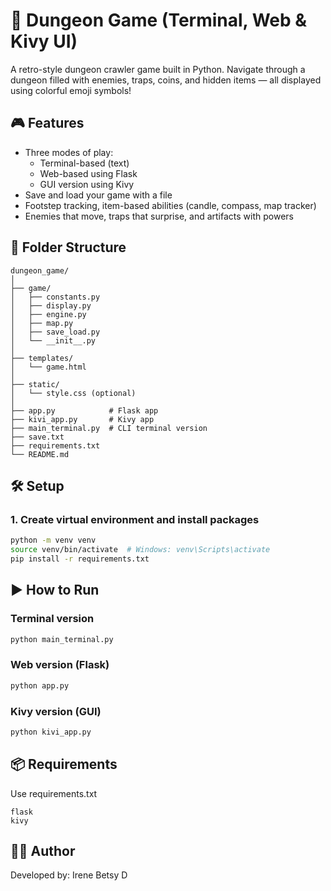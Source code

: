 # 🧩 Dungeon Game (Terminal, Web & Kivy UI)

A retro-style dungeon crawler game built in Python. Navigate through a dungeon filled with enemies, traps, coins, and hidden items — all displayed using colorful emoji symbols!

## 🎮 Features

- Three modes of play:
  - Terminal-based (text)
  - Web-based using Flask
  - GUI version using Kivy
- Save and load your game with a file
- Footstep tracking, item-based abilities (candle, compass, map tracker)
- Enemies that move, traps that surprise, and artifacts with powers

## 📁 Folder Structure

```
dungeon_game/
│
├── game/
│   ├── constants.py
│   ├── display.py
│   ├── engine.py
│   ├── map.py
│   ├── save_load.py
│   └── __init__.py
│
├── templates/
│   └── game.html
│
├── static/
│   └── style.css (optional)
│
├── app.py            # Flask app
├── kivi_app.py       # Kivy app
├── main_terminal.py  # CLI terminal version
├── save.txt
├── requirements.txt
└── README.md
```

## 🛠️ Setup

### 1. Create virtual environment and install packages

```bash
python -m venv venv
source venv/bin/activate  # Windows: venv\Scripts\activate
pip install -r requirements.txt
```

## ▶️ How to Run

### Terminal version

```bash
python main_terminal.py
```

### Web version (Flask)

```bash
python app.py
```

### Kivy version (GUI)

```bash
python kivi_app.py
```

## 📦 Requirements

Use requirements.txt
```
flask
kivy
```

## 🧑‍💻 Author

Developed by: Irene Betsy D


